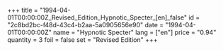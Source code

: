 +++
title = "1994-04-01T00:00:00Z_Revised_Edition_Hypnotic_Specter_[en]_false"
id = "2c8bd2bc-f48d-43c4-b2aa-5a0905656e90"
date = "1994-04-01T00:00:00Z"
name = "Hypnotic Specter"
lang = ["en"]
price = "0.94"
quantity = 3
foil = false
set = "Revised Edition"
+++
